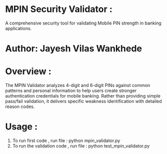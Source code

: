 # MPIN Security Validator : 
A comprehensive security tool for validating Mobile PIN strength in banking applications.

# Author: Jayesh Vilas Wankhede


# Overview : 
The MPIN Validator analyzes 4-digit and 6-digit PINs against common patterns and personal information to help users create stronger authentication credentials for mobile banking. Rather than providing simple pass/fail validation, it delivers specific weakness identification with detailed reason codes.


# Usage :
1) To run first code  , run file : python mpin_validator.py
2) To run the validation code , run file : python test_mpin_validator.py

